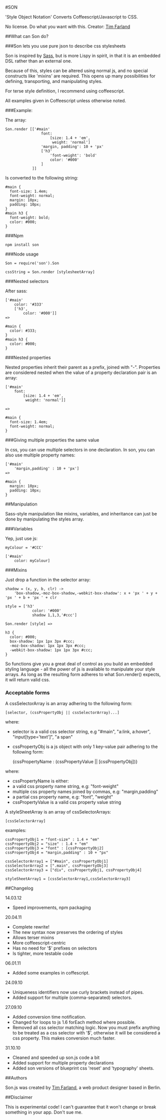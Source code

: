 #SON

'Style Object Notation'
Converts Coffeescript/Javascript to CSS.

No license. Do what you want with this.
Creator: [Tim Farland](http://timfarland.com)


##What can Son do?

###Son lets you use pure json to describe css stylesheets

Son is inspired by [Sass](http://sass-lang.com), but is more Lispy in spirit, in that it is an embedded DSL rather than an external one.

Because of this, styles can be altered using normal js, and no special constructs like 'mixins' are required. This opens up many possibilities for defining, transporting, and manipulating styles.

For terse style definition, I recommend using coffeescript.

All examples given in Coffeescript unless otherwise noted.

###Example:

The array:

    Son.render [['#main'
                    font: 
                        [size: 1.4 + 'em',
                         weight: 'normal']
                    'margin, padding': 10 + 'px'
                    ['h3'
                        'font-weight': 'bold'
                        color: '#000'
                    ]
                ]]    

Is converted to the following string: 

    #main {
      font-size: 1.4em;
      font-weight: normal;
      margin: 10px;
      padding: 10px;
    }
    #main h3 {
      font-weight: bold;
      color: #000;
    }

###Npm

    npm install son    
    
###Node usage

    Son = require('son').Son
    
    cssString = Son.render [stylesheetArray]    
    
    
###Nested selectors

After sass:

    ['#main'
        color: '#333'
        ['h3', 
            color: '#000']]
    =>
    
    #main {
      color: #333;
    }
    #main h3 {
      color: #000;
    }
    
###Nested properties

Nested properties inherit their parent as a prefix, joined with "-". Properties are considered nested when the value of a property declaration pair is an array: 

    ['#main'
        font: 
            [size: 1.4 + 'em',
             weight: 'normal']]
    
    =>
    
    #main {
      font-size: 1.4em;
      font-weight: normal;
    }
    
###Giving multiple properties the same value

In css, you can use multiple selectors in one declaration.
In son, you can also use multiple property names:

    ['#main'
        'margin,padding' : 10 + 'px'] 
    =>
    
    #main {
      margin: 10px;
      padding: 10px;
    }


##Manipulation

Sass-style manipulation like mixins, variables, and inheritance can just be done by manipulating the styles array.


###Variables

Yep, just use js:

    myColour = '#CCC'
    
    ['#main'
        color: myColour]

###Mixins       

Just drop a function in the selector array:

    shadow = (x, y, b, clr) ->
        'box-shadow,-moz-box-shadow,-webkit-box-shadow': x + 'px ' + y + 'px ' + b + 'px ' + clr

    style = ['h3'
                color: '#000'
                shadow 1,1,3,'#ccc']
    
    Son.render [style] =>
    
    h3 {
      color: #000;
      box-shadow: 1px 1px 3px #ccc;
      -moz-box-shadow: 1px 1px 3px #ccc;
      -webkit-box-shadow: 1px 1px 3px #ccc;
    }
    
So functions give you a great deal of control as you build an embedded styling language - all the power of js is available to manipulate your style arrays. As long as the resulting form adheres to what Son.render() expects, it will return valid css.


### Acceptable forms

A cssSelectorArray is an array adhering to the following form:
 
    [selector, (cssPropertyObj || cssSelectorArray)...]
    
where:

- selector is a valid css selector string, e.g "#main", "a:link, a:hover", "input[type='text']", "a span"
- cssPropertyObj is a js object with only 1 key-value pair adhering to the following form:


    {cssPropertyName : (cssPropertyValue || [cssPropertyObj])}
            
where:

- cssPropertyName is either:
 - a valid css property name string, e.g: "font-weight"
 - multiple css property names joined by commas, e.g: "margin,padding"
 - a partial css property name, e.g: "font", "weight"
- cssPropertyValue is a valid css property value string
     
A styleSheetArray is an array of cssSelectorArrays:
 
    [cssSelectorArray]    

examples:

    cssPropertyObj1 = "font-size" : 1.4 + "em"
    cssPropertyObj2 = "size" : 1.4 + "em"
    cssPropertyObj3 = "font" : [cssPropertyObj2]
    cssPropertyObj4 = "margin,padding" : 10 + "px"

    cssSelectorArray1 = ["#main", cssPropertyObj1]
    cssSelectorArray2 = [".main", cssPropertyObj3]
    cssSelectorArray3 = ["div", cssPropertyObj1, cssPropertyObj4]

    styleSheetArray1 = [cssSelectorArray1,cssSelectorArray3]


##Changelog

14.03.12

- Speed improvements, npm packaging

20.04.11

- Complete rewrite! 
- The new syntax now preserves the ordering of styles
- Allows terser mixins
- More coffeescript-centric
- Has no need for '$' prefixes on selectors
- Is tighter, more testable code

06.01.11

- Added some examples in coffescript.

24.09.10 

- Uniqueness identifiers now use curly brackets instead of pipes. 
- Added support for multiple (comma-separated) selectors.

27.09.10

- Added conversion time notification.
- Changed for loops to js 1.6 forEach method where possible.
- Removed all css selector matching logic. Now you must prefix anything to be treated as a css selector with '$', otherwise it will be considered a css property. This makes conversion much faster.

31.10.10

- Cleaned and speeded up son.js code a bit
- Added support for multiple property declarations
- Added son versions of blueprint css 'reset' and 'typography' sheets.


##Authors

Son.js was created by [Tim Farland](http://www.timfarland.com), a web product designer based in Berlin.

##Disclaimer

This is experimental code! I can't guarantee that it won't change or break something in your app. Don't sue me.
